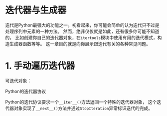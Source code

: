 # 迭代器与生成器

迭代是Python最强大的功能之一。初看起来，你可能会简单的认为迭代只不过是处理序列中元素的一种方法。 然而，绝非仅仅就是如此，还有很多你可能不知道的， 比如创建你自己的迭代器对象，在`itertools`模块中使用有用的迭代模式，构造生成器函数等等。 这一章目的就是向你展示跟迭代有关的各种常见问题。

# 1. 手动遍历迭代器
可迭代对象：


Python的迭代器协议

Python的迭代协议要求一个` __iter__() `方法返回一个特殊的迭代器对象， 这个迭代器对象实现了` __next__() `方法并通过` StopIteration `异常标识迭代的完成。
